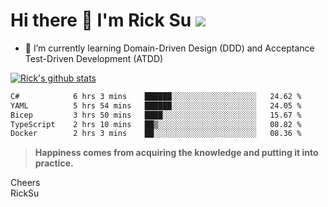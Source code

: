 # Hi there 👋 I'm Rick Su ![](https://komarev.com/ghpvc/?username=ricksu978)
<!--
**ricksu978/ricksu978** is a ✨ _special_ ✨ repository because its `README.md` (this file) appears on your GitHub profile.

Here are some ideas to get you started:

- 🔭 I’m currently working on ...
-->
- 🌱 I’m currently learning Domain-Driven Design (DDD) and Acceptance Test-Driven Development (ATDD)
<!--
- 👯 I’m looking to collaborate on ...
- 🤔 I’m looking for help with ...
- 💬 Ask me about ...
- 📫 How to reach me: ...
- 😄 Pronouns: ...
- ⚡ Fun fact: ...
-->
[![Rick's github stats](https://github-readme-stats.vercel.app/api?username=ricksu978&theme=dark)](https://github.com/ricksu978/ricksu978)

<!--START_SECTION:waka-->

```txt
C#            6 hrs 3 mins    ██████░░░░░░░░░░░░░░░░░░░   24.62 %
YAML          5 hrs 54 mins   ██████░░░░░░░░░░░░░░░░░░░   24.05 %
Bicep         3 hrs 50 mins   ████░░░░░░░░░░░░░░░░░░░░░   15.67 %
TypeScript    2 hrs 10 mins   ██▒░░░░░░░░░░░░░░░░░░░░░░   08.82 %
Docker        2 hrs 3 mins    ██░░░░░░░░░░░░░░░░░░░░░░░   08.36 %
```

<!--END_SECTION:waka-->

> **Happiness comes from acquiring the knowledge and putting it into practice.**

Cheers  
RickSu 
